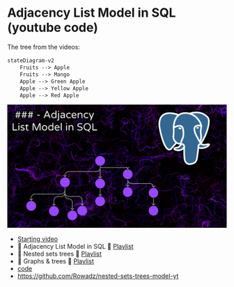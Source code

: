 ﻿# Adjacency List Model in SQL (youtube code)

The tree from the videos:

```mermaid
stateDiagram-v2
    Fruits --> Apple
    Fruits --> Mango
    Apple --> Green Apple
    Apple --> Yellow Apple
    Apple --> Red Apple
```

<img src="./thumbnail.png" />

- [Starting video](https://youtu.be/W332cnHKhaw?si=RbpYWjLJC_btHmmx)
- 🐾 Adjacency List Model in SQL 🐾 [Playlist](https://youtube.com/playlist?list=PLM0LBHjz37LWA1cecQiIJd14NPXPLpmdK&si=hXLrPXIiJX4gLxqA)
- 🐉 Nested sets trees 🐉 [Playlist](https://youtube.com/playlist?list=PLM0LBHjz37LUgOrslWOJ2RcIJvWtxKIIz)
- 🔱 Graphs & trees 🔱 [Playlist](https://youtube.com/playlist?list=PLM0LBHjz37LVCh8zn3vH5xMobpTS7mhmY)
- [code](./postgresql_code/)
- https://github.com/Rowadz/nested-sets-trees-model-yt
